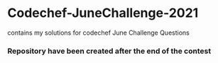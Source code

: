 # Codechef-JuneChallenge-2021
contains my solutions for codechef June Challenge Questions

### Repository have been created after the end of the contest
